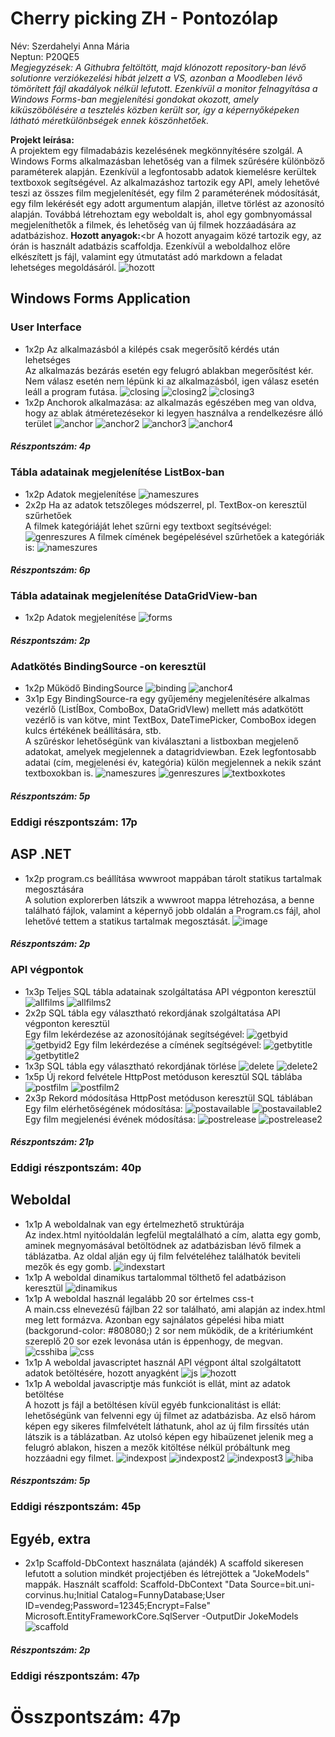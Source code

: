 # Cherry picking ZH - Pontozólap
Név: Szerdahelyi Anna Mária<br>
Neptun: P20QE5<br>
*Megjegyzések: A Githubra feltöltött, majd klónozott repository-ban lévő solutionre verziókezelési hibát jelzett a VS, azonban a Moodleben lévő tömörített fájl akadályok nélkül lefutott. Ezenkívül a monitor felnagyítása a Windows Forms-ban megjelenítési gondokat okozott, amely kiküszöbölésére a tesztelés közben került sor, így a képernyőképeken látható méretkülönbségek ennek köszönhetőek.*

**Projekt leírása:**<br>
A projektem egy filmadabázis kezelésének megkönnyítésére szolgál. A Windows Forms alkalmazásban lehetőség van a filmek szűrésére különböző paraméterek alapján. Ezenkívül a legfontosabb adatok kiemelésre kerültek textboxok segítségével. Az alkalmazáshoz tartozik egy API, amely lehetővé teszi az összes film megjelenítését, egy film 2 paraméterének módosítását, egy film lekérését egy adott argumentum alapján, illetve törlést az azonosító alapján. Továbbá létrehoztam egy weboldalt is, ahol egy gombnyomással megjeleníthetők a filmek, és lehetőség van új filmek hozzáadására az adatbázishoz.
**Hozott anyagok:**<br
  A hozott anyagaim közé tartozik egy, az órán is használt adatbázis scaffoldja. Ezenkívül a weboldalhoz előre elkészített js fájl, valamint egy útmutatást adó markdown a feladat lehetséges megoldásáról.
  ![hozott](https://github.com/user-attachments/assets/6b9ff7a5-ac8b-4ad0-b6f9-70dcbc850115)
## Windows Forms Application
### User Interface
- 1x2p Az alkalmazásból a kilépés csak megerősítő kérdés után lehetséges<br>
Az alkalmazás bezárás esetén egy felugró ablakban megerősítést kér. Nem válasz esetén nem lépünk ki az alkalmazásból, igen válasz esetén leáll a program futása.
  ![closing](https://github.com/user-attachments/assets/e08ff6b3-3901-4d6f-8f69-322da53bedfe)
  ![closing2](https://github.com/user-attachments/assets/5fd88af3-2df7-49f5-9726-f675af3feb6f)
  ![closing3](https://github.com/user-attachments/assets/95009197-c043-4a87-8c8b-4c951705f5d5)
- 1x2p Anchorok alkalmazása: az alkalmazás egészében meg van oldva, hogy az ablak átméretezésekor ki legyen használva a rendelkezésre álló terület
  ![anchor](https://github.com/user-attachments/assets/44dce421-3384-4f0b-9425-44a68604a739)
  ![anchor2](https://github.com/user-attachments/assets/b58f1d1e-0d7b-4cf7-acb6-09ec52c73f75)
  ![anchor3](https://github.com/user-attachments/assets/8089cfbc-105c-4e68-aab2-228860c49e67)
  ![anchor4](https://github.com/user-attachments/assets/066eb068-7e80-4e96-84ad-1e035e02497f)
#### *Részpontszám: 4p*
### Tábla adatainak megjelenítése ListBox-ban
- 1x2p Adatok megjelenítése
  ![nameszures](https://github.com/user-attachments/assets/a085c9a2-8d53-42fe-bf38-b6344eeec876)
- 2x2p Ha az adatok tetszőleges módszerrel, pl. TextBox-on keresztül szűrhetőek<br>
A filmek kategóriáját lehet szűrni egy textboxt segítsévégel:
  ![genreszures](https://github.com/user-attachments/assets/53a4824f-a800-45ae-b915-540593932641)
A filmek címének begépelésével szűrhetőek a kategóriák is:
  ![nameszures](https://github.com/user-attachments/assets/39a3d51d-35a3-4ae4-a39f-51b82dd72ca4)
#### *Részpontszám: 6p*
### Tábla adatainak megjelenítése DataGridView-ban
- 1x2p Adatok megjelenítése
  ![forms](https://github.com/user-attachments/assets/8342f37c-c9d2-487e-bf77-6af9fa644f35)
#### *Részpontszám: 2p*
### Adatkötés BindingSource -on keresztül
- 1x2p Működő BindingSource
  ![binding](https://github.com/user-attachments/assets/6d16dffa-babd-4b24-b5cd-b7a058336dfb)
  ![anchor4](https://github.com/user-attachments/assets/4a88b8dc-b8bb-45b6-8873-10aa21e79c8c)
- 3x1p Egy BindingSource-ra egy gyűjemény megjelenítésére alkalmas vezérlő (ListÍBox, ComboBox, DataGridVIew) mellett más adatkötött vezérlő is van kötve, mint TextBox, DateTimePicker, ComboBox idegen kulcs értékének beállítására, stb.<br>
A szűréskor lehetőségünk van kiválasztani a listboxban megjelenő adatokat, amelyek megjelennek a datagridviewban. Ezek legfontosabb adatai (cím, megjelenési év, kategória) külön megjelennek a nekik szánt textboxokban is.
  ![nameszures](https://github.com/user-attachments/assets/d4ae511f-5b2b-44c5-8ce1-1efea716cc83)
  ![genreszures](https://github.com/user-attachments/assets/54beb081-73d9-4e7a-b096-44f8cafc65e5)
  ![textboxkotes](https://github.com/user-attachments/assets/675c0df6-3213-46ac-bc28-d34524ebca9d)
#### *Részpontszám: 5p*
### **Eddigi részpontszám: 17p**
## ASP .NET
- 1x2p program.cs beállítása wwwroot mappában tárolt statikus tartalmak megosztására<br>
A solution explorerben látszik a wwwroot mappa létrehozása, a benne található fájlok, valamint a képernyő jobb oldalán a Program.cs fájl, ahol lehetővé tettem a statikus tartalmak megosztását.
  ![image](https://github.com/user-attachments/assets/6fa606f0-39ce-4942-a968-a56169befd87)
#### *Részpontszám: 2p*
### API végpontok
- 1x3p Teljes SQL tábla adatainak szolgáltatása API végponton keresztül
  ![allfilms](https://github.com/user-attachments/assets/24f4ad6c-d85f-4c62-850a-4160fdd4e33c)
  ![allfilms2](https://github.com/user-attachments/assets/e913e195-64a5-4842-b29c-755e91a858ca)
- 2x2p SQL tábla egy választható rekordjának szolgáltatása API végponton keresztül<br>
Egy film lekérdezése az azonosítójának segítségével:
  ![getbyid](https://github.com/user-attachments/assets/dd1f5629-84b2-49b0-b616-cd5db454cdab)
  ![getbyid2](https://github.com/user-attachments/assets/7b4ca959-9a36-4fb9-9a59-c7052418229e)
Egy film lekérdezése a címének segítségével:
  ![getbytitle](https://github.com/user-attachments/assets/8bc397cf-3f93-4162-a287-a3bdd8b7ee76)
  ![getbytitle2](https://github.com/user-attachments/assets/6fe8e1e6-4945-4f08-ba4c-0dafcb9e4651)
- 1x3p SQL tábla egy választható rekordjának törlése
  ![delete](https://github.com/user-attachments/assets/0889300c-0045-48f3-90b1-30560247016a)
  ![delete2](https://github.com/user-attachments/assets/571081c0-c165-4f66-bc37-750d47ea6fad)
- 1x5p Új rekord felvétele HttpPost metóduson keresztül SQL táblába
  ![postfilm](https://github.com/user-attachments/assets/836bdb68-0194-4788-b2de-88244ecc1376)
  ![postfilm2](https://github.com/user-attachments/assets/11a10ca3-a48f-4feb-a29f-b669352597ff)
- 2x3p Rekord módosítása HttpPost metóduson keresztül SQL táblában<br>
Egy film elérhetőségének módosítása:
  ![postavailable](https://github.com/user-attachments/assets/119aa87e-340b-4f02-ba94-b6db63b84ee8)
  ![postavailable2](https://github.com/user-attachments/assets/0a0dac88-2c0f-40dc-a70a-dea13ca79279)
Egy film megjelenési évének módosítása:
  ![postrelease](https://github.com/user-attachments/assets/250b5510-4eb4-4ba3-855a-e83d8033b88f)
  ![postrelease2](https://github.com/user-attachments/assets/004802ef-8fd8-4030-9e7e-48cae0fbc219)
#### *Részpontszám: 21p*
### **Eddigi részpontszám: 40p**
## Weboldal
- 1x1p A weboldalnak van egy értelmezhető struktúrája<br>
Az index.html nyitóoldalán legfelül megtalálható a cím, alatta egy gomb, aminek megnyomásával betöltödnek az adatbázisban lévő filmek a táblázatba. Az oldal alján egy új film felvételéhez találhatók beviteli mezők és egy gomb.
  ![indexstart](https://github.com/user-attachments/assets/b0735d00-6a8c-43d2-91de-0f4fad707edf)
- 1x1p A weboldal dinamikus tartalommal tölthető fel adatbázison keresztül
  ![dinamikus](https://github.com/user-attachments/assets/d0b08ad4-253f-485a-a3e8-94ec357c1cf0)
- 1x1p A weboldal használ legalább 20 sor értelmes css-t<br>
  A main.css elnevezésű fájlban 22 sor található, ami alapján az index.html meg lett formázva. Azonban egy sajnálatos gépelési hiba miatt (backgorund-color: #808080;) 2 sor nem működik, de a kritériumként szereplő 20 sor ezek levonása után is éppenhogy, de megvan.
  ![csshiba](https://github.com/user-attachments/assets/c7109f34-bd57-4b1a-800d-b08c28c3f051)
  ![css](https://github.com/user-attachments/assets/45f09f40-6421-41bc-9732-a850528a8d61)
- 1x1p A weboldal javascriptet használ API végpont által szolgáltatott adatok betöltésére, hozott anyagként
  ![js](https://github.com/user-attachments/assets/71560c9d-03bb-401f-a27e-1c5b4c6dd1c8)
  ![hozott](https://github.com/user-attachments/assets/c2ba160f-94fc-4b5b-90b6-f592a39e5fba)
- 1x1p A weboldal javascriptje más funkciót is ellát, mint az adatok betöltése<br>
A hozott js fájl a betöltésen kívül egyéb funkcionalitást is ellát: lehetőségünk van felvenni egy új filmet az adatbázisba. Az első három képen egy sikeres filmfelvételt láthatunk, ahol az új film firssítés után látszik is a táblázatban. Az utolsó képen egy hibaüzenet jelenik meg a felugró ablakon, hiszen a mezők kitöltése nélkül próbáltunk meg hozzáadni egy filmet.
  ![indexpost](https://github.com/user-attachments/assets/9d62f0bf-6841-4409-b12d-e33525c4e306)
  ![indexpost2](https://github.com/user-attachments/assets/6f1b72e1-10e2-4ff8-bc3c-1d7a992fa72a)
  ![indexpost3](https://github.com/user-attachments/assets/fffd6563-161e-4c56-ae5a-b2197cd03920)
  ![hiba](https://github.com/user-attachments/assets/034817b3-5a4f-414a-980f-4b510bc527ff)

#### *Részpontszám: 5p*
### **Eddigi részpontszám: 45p**
## Egyéb, extra
- 2x1p Scaffold-DbContext használata (ajándék)
  A scaffold sikeresen lefutott a solution mindkét projectjében és létrejöttek a "JokeModels" mappák.
  Használt scaffold: Scaffold-DbContext "Data Source=bit.uni-corvinus.hu;Initial Catalog=FunnyDatabase;User ID=vendeg;Password=12345;Encrypt=False" Microsoft.EntityFrameworkCore.SqlServer -OutputDir JokeModels
  ![scaffold](https://github.com/user-attachments/assets/1364c91f-037a-4bd7-8e0a-d4322f8a5eb0)
#### *Részpontszám: 2p*
### **Eddigi részpontszám: 47p**
# **Összpontszám: 47p**
